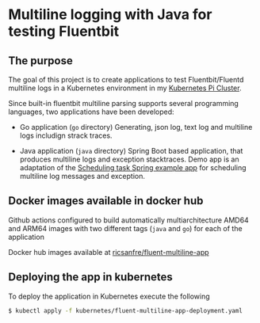 # Multiline logging with Java for testing Fluentbit

## The purpose

The goal of this project is to create applications to test Fluentbit/Fluentd multiline logs in a Kubernetes environment in my [Kubernetes Pi Cluster](http://picluster.ricsanfre.com).

Since built-in fluentbit multiline parsing supports several programming languages, two applications have been developed:

- Go application (`go` directory)
  Generating, json log, text log and multiline logs includign strack traces. 

- Java application (`java` directory)
  Spring Boot based application, that produces multiline logs and exception stacktraces. Demo app is an adaptation of the [Scheduling task Spring example app](https://spring.io/guides/gs/scheduling-tasks/) for scheduling multiline log messages and exception.


## Docker images available in docker hub


Github actions configured to build automatically multiarchitecture AMD64 and ARM64 images with two different tags (`java` and `go`) for each of the application

Docker hub images available at [ricsanfre/fluent-multiline-app](https://hub.docker.com/r/ricsanfre/fluent-multiline-app)

## Deploying the app in kubernetes

To deploy the application in Kubernetes execute the following

```bash
$ kubectl apply -f kubernetes/fluent-multiline-app-deployment.yaml
```